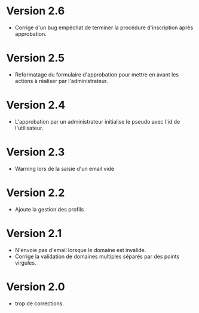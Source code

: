 # Version 2.6
- Corrige d'un bug empêchat de terminer la procédure d'inscription après approbation.
# Version 2.5
- Reformatage du formulaire d'approbation pour mettre en avant les actions à réaliser par l'administrateur.
# Version 2.4
- L'approbation par un administrateur initialise le pseudo avec l'id de l'utilisateur.
# Version 2.3
- Warning lors de la saisie d'un email vide
# Version 2.2
- Ajoute la gestion des profils
# Version 2.1
- N'envoie pas d'email lorsque le domaine est invalide.
- Corrige la validation de domaines multiples séparés par des points virgules.
# Version 2.0
- trop de corrections.